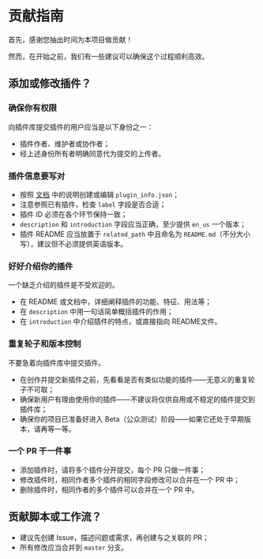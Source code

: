 # 贡献指南

首先，感谢您抽出时间为本项目做贡献！

然而，在开始之前，我们有一些建议可以确保这个过程顺利高效。

## 添加或修改插件？

### 确保你有权限

向插件库提交插件的用户应当是以下身份之一：
- 插件作者、维护者或协作者；
- 经上述身份所有者明确同意代为提交的上传者。

### 插件信息要写对

- 按照 [文档](https://mcdreforged.readthedocs.io/zh_CN/latest/plugin_dev/plugin_catalogue.html) 中的说明创建或编辑 `plugin_info.json`；
- 注意参照已有插件，检查 `label` 字段是否合适；
- 插件 ID 必须在各个环节保持一致；
- `description` 和 `introduction` 字段应当正确，至少提供 `en_us` 一个版本；
- 插件 README 应当放置于 `related_path` 中且命名为 `README.md`（不分大小写），建议但不必须提供英语版本。

### 好好介绍你的插件

一个缺乏介绍的插件是不受欢迎的。

- 在 README 或文档中，详细阐释插件的功能、特征、用法等；
- 在 `description` 中用一句话简单概括插件的作用；
- 在 `introduction` 中介绍插件的特点，或直接指向 README文件。

### 重复轮子和版本控制

不要急着向插件库中提交插件。

- 在创作并提交新插件之前，先看看是否有类似功能的插件——无意义的重复轮子不可取；
- 确保新用户有理由使用你的插件——不建议将仅供自用或不稳定的插件提交到插件库；
- 确保你的项目已准备好进入 Beta（公众测试）阶段——如果它还处于早期版本，请再等一等。

### 一个 PR 干一件事

- 添加插件时，请将多个插件分开提交，每个 PR 只做一件事；
- 修改插件时，相同作者多个插件的相同字段修改可以合并在一个 PR 中；
- 删除插件时，相同作者的多个插件可以合并在一个 PR 中。

## 贡献脚本或工作流？

- 建议先创建 Issue，描述问题或需求，再创建与之关联的 PR；
- 所有修改应当合并到 `master` 分支。
